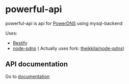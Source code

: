 powerful-api
============

powerful-api is api for [PowerDNS](https://github.com/PowerDNS/pdns) using mysql-backend


Uses:
- [Restify](https://github.com/mcavage/node-restify)
- [node-pdns](https://github.com/Tug/node-pdns) ( Actually uses fork: [theikkila/node-pdns](https://github.com/theikkila/node-pdns))

## API documentation

Go to [documentation](https://github.com/theikkila/powerful-api/blob/master/APIDOC.md)



